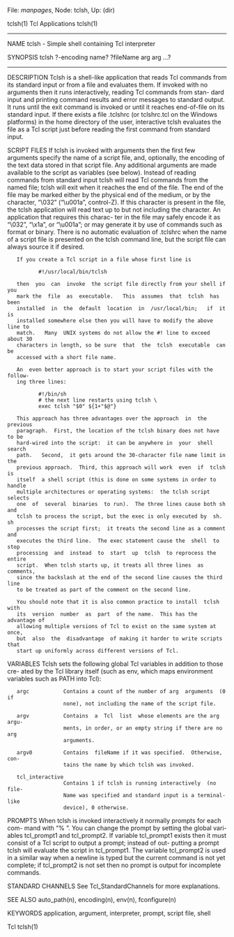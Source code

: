 File: *manpages*,  Node: tclsh,  Up: (dir)

tclsh(1)                       Tcl Applications                       tclsh(1)



______________________________________________________________________________

NAME
       tclsh - Simple shell containing Tcl interpreter

SYNOPSIS
       tclsh ?-encoding name? ?fileName arg arg ...?
_________________________________________________________________

DESCRIPTION
       Tclsh  is  a  shell-like  application  that reads Tcl commands from its
       standard input or from a file and evaluates them.  If invoked  with  no
       arguments  then  it runs interactively, reading Tcl commands from stan-
       dard input and printing command results and error messages to  standard
       output.   It runs until the exit command is invoked or until it reaches
       end-of-file on its standard input.  If there exists a file .tclshrc (or
       tclshrc.tcl  on  the  Windows  platforms)  in the home directory of the
       user, interactive tclsh evaluates the file as a Tcl script just  before
       reading the first command from standard input.

SCRIPT FILES
       If tclsh is invoked with arguments then the first few arguments specify
       the name of a script file, and, optionally, the encoding  of  the  text
       data  stored  in  that  script  file. Any additional arguments are made
       available to the script as variables (see below).  Instead  of  reading
       commands  from  standard  input  tclsh  will read Tcl commands from the
       named file;  tclsh will exit when it reaches the end of the file.   The
       end of the file may be marked either by the physical end of the medium,
       or by the character, “\032” (“\u001a”, control-Z).  If  this  character
       is  present in the file, the tclsh application will read text up to but
       not including the character.  An application that requires this charac-
       ter in the file may safely encode it as “\032”, “\x1a”, or “\u001a”; or
       may generate it by use of commands such as format or binary.  There  is
       no  automatic  evaluation of .tclshrc when the name of a script file is
       presented on the tclsh command line, but the  script  file  can  always
       source it if desired.

       If you create a Tcl script in a file whose first line is

              #!/usr/local/bin/tclsh

       then  you  can  invoke  the script file directly from your shell if you
       mark the  file  as  executable.   This  assumes  that  tclsh  has  been
       installed  in  the  default  location  in  /usr/local/bin;   if  it  is
       installed somewhere else then you will have to modify the above line to
       match.   Many  UNIX systems do not allow the #! line to exceed about 30
       characters in length, so be sure  that  the  tclsh  executable  can  be
       accessed with a short file name.

       An  even better approach is to start your script files with the follow-
       ing three lines:

              #!/bin/sh
              # the next line restarts using tclsh \
              exec tclsh "$0" ${1+"$@"}

       This approach has three advantages over the approach  in  the  previous
       paragraph.  First, the location of the tclsh binary does not have to be
       hard-wired into the script:  it can be anywhere in  your  shell  search
       path.   Second,  it gets around the 30-character file name limit in the
       previous approach.  Third, this approach will work  even  if  tclsh  is
       itself  a shell script (this is done on some systems in order to handle
       multiple architectures or operating systems:  the tclsh script  selects
       one  of  several  binaries  to run).  The three lines cause both sh and
       tclsh to process the script, but the exec is only executed by  sh.   sh
       processes the script first;  it treats the second line as a comment and
       executes the third line.  The exec statement cause the  shell  to  stop
       processing  and  instead  to  start  up  tclsh  to reprocess the entire
       script.  When tclsh starts up, it treats all three lines  as  comments,
       since the backslash at the end of the second line causes the third line
       to be treated as part of the comment on the second line.

       You should note that it is also common practice to install  tclsh  with
       its  version  number  as  part  of the name.  This has the advantage of
       allowing multiple versions of Tcl to exist on the same system at  once,
       but  also  the  disadvantage  of making it harder to write scripts that
       start up uniformly across different versions of Tcl.

VARIABLES
       Tclsh sets the following global Tcl variables in addition to those cre-
       ated  by  the  Tcl  library itself (such as env, which maps environment
       variables such as PATH into Tcl):

       argc           Contains a count of the number of arg  arguments  (0  if
                      none), not including the name of the script file.

       argv           Contains  a  Tcl  list  whose elements are the arg argu-
                      ments, in order, or an empty string if there are no  arg
                      arguments.

       argv0          Contains  fileName if it was specified.  Otherwise, con-
                      tains the name by which tclsh was invoked.

       tcl_interactive
                      Contains 1 if tclsh is running interactively  (no  file-
                      Name was specified and standard input is a terminal-like
                      device), 0 otherwise.

PROMPTS
       When tclsh is invoked interactively it normally prompts for  each  com-
       mand  with “% ”.  You can change the prompt by setting the global vari-
       ables tcl_prompt1 and tcl_prompt2.  If variable tcl_prompt1 exists then
       it  must  consist  of a Tcl script to output a prompt;  instead of out-
       putting a prompt tclsh will evaluate the script  in  tcl_prompt1.   The
       variable  tcl_prompt2  is used in a similar way when a newline is typed
       but the current command is not yet complete; if tcl_prompt2 is not  set
       then no prompt is output for incomplete commands.

STANDARD CHANNELS
       See Tcl_StandardChannels for more explanations.

SEE ALSO
       auto_path(n), encoding(n), env(n), fconfigure(n)

KEYWORDS
       application, argument, interpreter, prompt, script file, shell



Tcl                                                                   tclsh(1)
